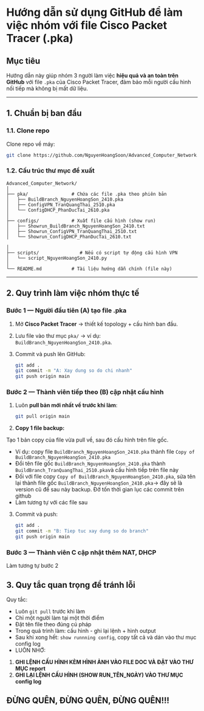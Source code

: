 # Hướng dẫn sử dụng GitHub để làm việc nhóm với file Cisco Packet Tracer (.pka)

## Mục tiêu

Hướng dẫn này giúp nhóm 3 người làm việc **hiệu quả và an toàn trên GitHub** với file `.pka` của Cisco Packet Tracer, đảm bảo mỗi người cấu hình nối tiếp mà không bị mất dữ liệu.

---

## 1. Chuẩn bị ban đầu

### 1.1. Clone repo

Clone repo về máy:

   ```bash
   git clone https://github.com/NguyenHoangSoon/Advanced_Computer_Network.git
   ```

### 1.2. Cấu trúc thư mục đề xuất

```
Advanced_Computer_Network/
│
├── pka/                # Chứa các file .pka theo phiên bản
│   ├── BuildBranch_NguyenHoangSon_2410.pka
│   ├── ConfigVPN_TranQuangThai_2510.pka
│   └── ConfigDHCP_PhanDucTai_2610.pka
│
├── configs/            # Xuất file cấu hình (show run)
│   ├── Showrun_BuildBranch_NguyenHoangSon_2410.txt
│   ├── Showrun_ConfigVPN_TranQuangThai_2510.txt
│   └── Showrun_ConfigDHCP_PhanDucTai_2610.txt

│
├── scripts/               # Nếu có script tự động cấu hình VPN
│   └── script_NguyenHoangSon_2410.py
│
└── README.md           # Tài liệu hướng dẫn chính (file này)
```

---

## 2. Quy trình làm việc nhóm thực tế

### Bước 1 — Người đầu tiên (A) tạo file .pka

1. Mở **Cisco Packet Tracer** → thiết kế topology + cấu hình ban đầu.
2. Lưu file vào thư mục `pka/` → ví dụ: `BuildBranch_NguyenHoangSon_2410.pka`.
3. Commit và push lên GitHub:

   ```bash
   git add .
   git commit -m "A: Xay dung so do chi nhanh"
   git push origin main
   ```

### Bước 2 — Thành viên tiếp theo (B) cập nhật cấu hình

1. Luôn **pull bản mới nhất về trước khi làm**:

   ```bash
   git pull origin main
   ```
2. **Copy 1 file backup:** 

Tạo 1 bản copy của file vừa pull về, sau đó cấu hình trên file gốc. 

- Ví dụ: copy file `BuildBranch_NguyenHoangSon_2410.pka` thành file `Copy of BuildBranch_NguyenHoangSon_2410.pka`
- Đổi tên file gốc `BuildBranch_NguyenHoangSon_2410.pka` thành `BuildBranch_TranQuangThai_2510.pka`và cấu hình tiếp trên file này
- Đối với file copy `Copy of BuildBranch_NguyenHoangSon_2410.pka`, sửa tên lại thành file gốc `BuildBranch_NguyenHoangSon_2410.pka`-> đây sẽ là version cũ để sau này backup. Đỡ tốn thời gian lục các commit trên github
- Làm tương tự với các file sau

3. Commit và push:

   ```bash
   git add .
   git commit -m "B: Tiep tuc xay dung so do branch"
   git push origin main
   ```

### Bước 3 — Thành viên C cập nhật thêm NAT, DHCP
Làm tương tự bước 2


## 3. Quy tắc quan trọng để tránh lỗi

Quy tắc:                               
- Luôn `git pull` trước khi làm
- Chỉ một người làm tại một thời điểm 
- Đặt tên file theo đúng cú pháp   
- Trong quá trình làm: cấu hình - ghi lại lệnh + hình output
- Sau khi xong hết: `show runnning config`, copy tất cả và dán vào thư mục config log
- LUÔN NHỚ:
1. **GHI LỆNH CẤU HÌNH KÈM HÌNH ẢNH VÀO FILE DOC VÀ ĐẶT VÀO THƯ MỤC report**         
2. **GHI LẠI LỆNH CẤU HÌNH (SHOW RUN_TÊN_NGÀY) VÀO THƯ MỤC config log** 

ĐỪNG QUÊN, ĐỪNG QUÊN, ĐỪNG QUÊN!!!
---


